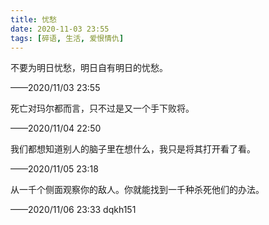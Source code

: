 ```yaml
---
title: 忧愁
date: 2020-11-03 23:55
tags: [碎语, 生活, 爱恨情仇]
---
```


不要为明日忧愁，明日自有明日的忧愁。

——2020/11/03 23:55

死亡对玛尔都而言，只不过是又一个手下败将。

——2020/11/04 22:50

我们都想知道别人的脑子里在想什么，我只是将其打开看了看。

——2020/11/05 23:18

从一千个侧面观察你的敌人。你就能找到一千种杀死他们的办法。

——2020/11/06 23:33 dqkh151
